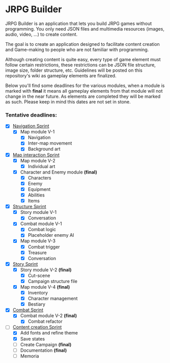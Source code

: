 # JRPG Builder

JRPG Builder is an application that lets you build JRPG games without programming. You only need JSON files and multimedia resources (images, audio, video, ...) to create content.

The goal is to create an application designed to facilitate content creation and Game-making to people who are not familiar with programming.

Although creating content is quite easy, every type of game element must follow certain restrictions, these restrictions can be JSON file structure, image size, folder structure, etc. Guidelines will be posted on this repository's wiki as gameplay elements are finalized.

Below you'll find some deadlines for the various modules, when a module is marked with **final** it means all gameplay elements from that module will not change in the near future. As elements are completed they will be marked as such. Please keep in mind this dates are not set in stone.

### Tentative deadlines:

- [x] <u>Navigation Sprint</u>
  - [x] Map module V-1
    - [x] Navigation
    - [x] Inter-map movement
    - [x] Background art
- [x] <u>Map interaction Sprint</u>
  - [x] Map module V-2
    - [x] Individual art
  - [x] Character and Enemy module **(final)**
    - [x] Characters
    - [x] Enemy
    - [x] Equipment
    - [x] Abilities
    - [x] Items
- [x] <u>Structure Sprint</u>
  - [x] Story module V-1
    - [x] Conversation
  - [x] Combat module V-1
    - [x] Combat logic
    - [x] Placeholder enemy AI
  - [x] Map module V-3
    - [x] Combat trigger
    - [X] Treasure
    - [x] Conversation
- [x] <u>Story Sprint</u>
  - [x] Story module V-2 **(final)**
    - [x] Cut-scene
    - [x] Campaign structure file
  - [x] Map module V-4 **(final)**
    - [x] Inventory
    - [x] Character management
    - [x] Bestiary
- [x] <u>Combat Sprint</u>
  - [x] Combat module V-2 **(final)**
    - [x] Combat refactor
- [ ] <u>Content creation Sprint</u>
  - [x] Add fonts and refine theme
  - [x] Save states
  - [ ] Create Campaign **(final)**
  - [ ] Documentation **(final)**
  - [ ] Memoria
